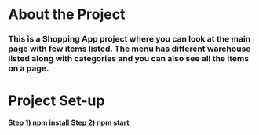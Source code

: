 # About the Project
### This is a Shopping App project where you can look at the main page with few items listed. The menu has different warehouse listed along with categories and you can also see all the items on a page. 
# Project Set-up
**Step 1) npm install**
**Step 2) npm start**


